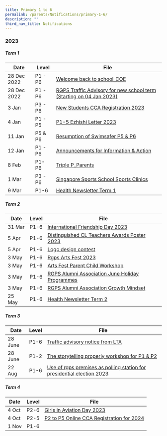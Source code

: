 ```yaml
---
title: Primary 1 to 6
permalink: /parents/Notifications/primary-1-6/
description: ""
third_nav_title: Notifications
---
```

### **2023**

##### Term 1

| Date| Level|File | 
| -------- | -------- | -------- | 
| 28 Dec 2022   | P1 - P6|[Welcome back to school_COE](/files/Notification%202023/P1%20to%206/RGPS_N23_G_001_Welcome%20back%20to%20school_COE.pdf)    | 
|28 Dec 2022 | P1 - P6|[RGPS Traffic Advisory for new school term (Starting on 04 Jan 2023)](/files/Notification%202023/P1%20to%206/RGPS%20Traffic%20Advisory%20for%20new%20school%20term%20(Starting%20on%20%2004%20Jan%202023).pdf) |
|3 Jan| P3 - P6|[New Students CCA Registration 2023](/files/Notification%202023/P1%20to%206/RGPS_N23_G_002_New%20Students%20CCA_Registration%20for%202023.pdf)|
|4 Jan| P1 - P5|[P1-5 Ezhishi Letter 2023](/files/Notification%202023/P1%20to%206/RGPSN23G005_P1-5%20Ezhishi%20Letter%202023.pdf)|
|11 Jan|P5 & P6|[Resumption of Swimsafer P5 & P6](/files/Notification%202023/P1%20to%206/RGPS_N2_G_006%20Resumption%20of%20Swimsafer%20P5P6.pdf)|
|12 Jan| P1 - P6|[Announcements for Information & Action](/files/Notification%202023/P1%20to%206/Notification%20Consent%20for%20Photos%20%20Smart%20watches%20Photo%20Taking_11%20Jan%202023.pdf)|
|8 Feb| P1- P6|[Triple P_Parents](/files/Notification%202023/P1%20to%206/Triple%20P_Parents%20Gateway%20Notification.pdf)|
|1 Mar| P3 - P6|[Singapore Sports School Sports Clinics](/files/Notification%202023/P1%20to%206/Singapore%20Sports%20School%20Sports%20Clinics.pdf)|
|9 Mar|P1-6|[Health Newsletter Term 1](https://drive.google.com/file/d/1oLI-kN4BA5rCUIyKu2Hj8InWvnMYh4q4/view?usp=sharing)|

##### Term 2

| Date| Level|File | 
| -------- | -------- | -------- |
|31 Mar|P1-6|[International Friendship Day 2023](/files/Notification%202023/P1%20to%206/ifd%202023%20pg%20to%20parents.pdf)|
|5 Apr|P1-6|[Distinguished CL Teachers Awards Poster 2023](/files/Notification%202023/P1%20to%206/distinguished%20cl%20teachers%20awards%20poster%202023_p1-p6.pdf)|
|5 Apr|P1-6|[Logo design contest](/files/Notification%202023/P1%20to%206/logo%20design%20contest_p1-p6.pdf)|
|3 May|P1-6|[Rgps Arts Fest 2023](/files/Notification%202023/P1%20to%206/rgps%20arts%20fest%202023%203%20may.pdf)|
|3 May|P1-6|[Arts Fest Parent Child Workshop](/files/Notification%202023/P1%20to%206/details%20of%20optional%20sign%20up%20for%20arts%20fest%20parent%20child%20workshops.pdf)|
|3 May|P1-6|[RGPS Alumni Association June Holiday Programmes](/files/Notification%202023/P1%20to%206/rgps%20alumni%20association%20june%20holiday%20programmes.pdf)|
|3 May|P1-6|[RGPS Alumni Association Growth Mindset](/files/Notification%202023/P1%20to%206/rgps%20alumni%20association_growth%20mindset%20flyer.pdf)|
|25 May|P1-6|[Health Newsletter Term 2](/files/Notification%202023/P1%20to%206/health%20newsletter%20term%202%202023.pdf)|

##### Term 3

| Date| Level|File | 
| -------- | -------- | -------- |
|28 June|P1-6|[Traffic advisory notice from LTA](/files/Notification%202023/P1%20to%206/traffic%20advisory%20notice%20from%20lta.pdf)|
|28 June|P1-2|[The storytelling properly workshop for P1 & P2](/files/Notification%202023/P1%20to%206/the%20storytelling%20properly%20workshop%20for%20p1%20&%20p2_compressed.pdf)|
|22 Aug|P1-6|[Use of rgps premises as polling station for presidential election 2023](/files/use%20of%20rgps%20premises%20as%20polling%20station%20for%20presidential%20election%202023.pdf)|

##### Term 4

| Date| Level|File | 
| -------- | -------- | -------- |
|4 Oct|P2-6|[Girls in Aviation Day 2023](/files/Notification%202023/P1%20to%206/aviation.pdf)|
|4 Oct|P2-5|[P2 to P5 Online CCA Registration for 2024](/files/Notification%202023/P1%20to%206/rgps_n23_g_37_p2%20to%20p5%20online%20cca%20registration%20for%202024.pdf)|
|1 Nov|P1-6|